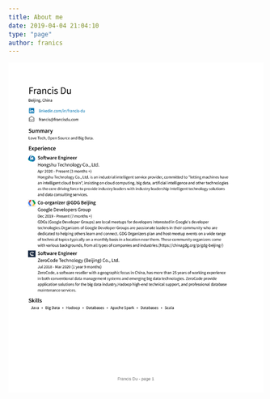 ```yaml
---
title: About me
date: 2019-04-04 21:04:10
type: "page"
author: franics
---
```


![About Me](../img/resume.png)